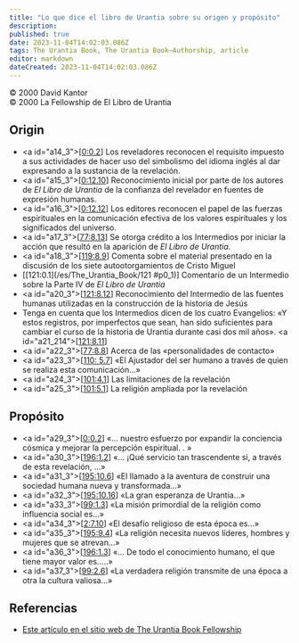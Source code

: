 ```yaml
---
title: "Lo que dice el libro de Urantia sobre su origen y propósito"
description: 
published: true
date: 2023-11-04T14:02:03.086Z
tags: The Urantia Book, The Urantia Book—Authorship, article
editor: markdown
dateCreated: 2023-11-04T14:02:03.086Z
---
```


<p class="v-card v-sheet theme--light grey lighten-3 px-2">© 2000 David Kantor<br>© 2000 La Fellowship de El Libro de Urantia</p>

## Origin

- \<a id="a14_3"></a>[[0:0.2](/es/The_Urantia_Book/0#p0_2)\] Los reveladores reconocen el requisito impuesto a sus actividades de hacer uso del simbolismo del idioma inglés al dar expresando a la sustancia de la revelación. 
- \<a id="a15_3"></a>[[0:12.10](/es/The_Urantia_Book/0#p12_10)\] Reconocimiento inicial por parte de los autores de _El Libro de Urantia_ de la confianza del revelador en fuentes de expresión humanas. 
- \<a id="a16_3"></a>[[0:12.12](/es/The_Urantia_Book/0#p12_12)\] Los editores reconocen el papel de las fuerzas espirituales en la comunicación efectiva de los valores espirituales y los significados del universo. 
- \<a id="a17_3"></a>[[77:8.13](/es/The_Urantia_Book/77#p8_13)\] Se otorga crédito a los Intermedios por iniciar la acción que resultó en la aparición de _El Libro de Urantia_. 
- \<a id="a18_3"></a>[[119:8.9](/es/The_Urantia_Book/119#p8_9)\] Comenta sobre el material presentado en la discusión de los siete autootorgamientos de Cristo Miguel 
- \[[121:0.1](/es/The_Urantia_Book/121 #p0_1)\] Comentario de un Intermedio sobre la Parte IV de _El Libro de Urantia_ 
- \<a id="a20_3"></a>[[121:8.12](/es/The_Urantia_Book/121#p8_12)\] Reconocimiento del Intermedio de las fuentes humanas utilizadas en la construcción de la historia de Jesús 
- Tenga en cuenta que los Intermedios dicen de los cuatro Evangelios: «Y estos registros, por imperfectos que sean, han sido suficientes para cambiar el curso de la historia de Urantia durante casi dos mil años». \<a id="a21_214"></a>[[121:8.11](/es/The_Urantia_Book/121#p8_11)\] 
- \<a id="a22_3"></a>[[77:8.8](/es/The_Urantia_Book/77#p8_8)\] Acerca de las «personalidades de contacto» 
- \<a id="a23_3"></a>[[110: 5.7](/es/The_Urantia_Book/110#p5_7)\] «El Ajustador del ser humano a través de quien se realiza esta comunicación...» 
- \<a id="a24_3"></a>[[101:4.1](/es/The_Urantia_Book/101#p4_1)\] Las limitaciones de la revelación
- \<a id="a25_3"></a>[[101:5.1](/es/The_Urantia_Book/101#p5_1)\] La religión ampliada por la revelación

## Propósito

- \<a id="a29_3"></a>[[0:0.2](/es/The_Urantia_Book/0#p0_2)\] «... nuestro esfuerzo por expandir la conciencia cósmica y mejorar la percepción espiritual. . » 
- \<a id="a30_3"></a>[[196:1.2](/es/The_Urantia_Book/196#p1_2)\] «... ¡Qué servicio tan trascendente si, a través de esta revelación, ...» 
- \<a id="a31_3"></a>[[195:10.6](/es/The_Urantia_Book/195#p10_6)\] «El llamado a la aventura de construir una sociedad humana nueva y transformada...» 
- \<a id="a32_3"></a>[[195:10.16](/es/The_Urantia_Book/195#p10_16)\] «La gran esperanza de Urantia...»
- \<a id="a33_3"></a>[[99:1.3](/es/The_Urantia_Book/99#p1_3)\] «La misión primordial de la religión como influencia social es...» 
- \<a id="a34_3"></a>[[2:7.10](/es/The_Urantia_Book/2#p7_10)\] «El desafío religioso de esta época es...» 
- \<a id="a35_3"></a>[[195:9.4](/es/The_Urantia_Book/195#p9_4)\] «La religión necesita nuevos líderes, hombres y mujeres que se atrevan...» 
- \<a id="a36_3"></a>[[196:1.3](/es/The_Urantia_Book/196#p1_3)\] «... De todo el conocimiento humano, el que tiene mayor valor es.....» 
- \<a id="a37_3"></a>[[99:2.6](/es/The_Urantia_Book/99#p2_6)\] «La verdadera religión transmite de una época a otra la cultura valiosa...» 

## Referencias 

* [Este artículo en el sitio web de The Urantia Book Fellowship](https://archive.urantiabook.org/sources/origin_quotes.htm)